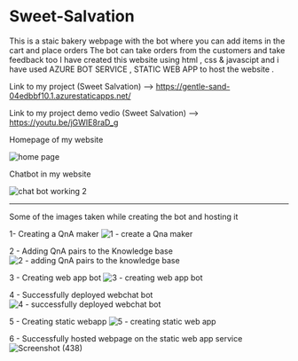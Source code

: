 # Sweet-Salvation
This is a staic bakery webpage with the bot where you can add items in the cart and place orders 
The bot can take orders from the customers and take feedback too 
I have created this website using html , css & javascipt and i have used AZURE BOT SERVICE , STATIC WEB APP to host the website .

Link to my project  (Sweet Salvation) --> https://gentle-sand-04edbbf10.1.azurestaticapps.net/


Link to my project demo vedio (Sweet Salvation) --> https://youtu.be/jGWIE8raD_g

Homepage of my website 

![home page](https://user-images.githubusercontent.com/88374001/164972264-53f951e3-43f5-463f-b913-9faa0a66ed24.png)

Chatbot in my website 

![chat bot working 2](https://user-images.githubusercontent.com/88374001/164972292-93f999db-e0b0-4883-a199-e3e2a51f71d0.png)


--------------------------------------------------------------------------------------------------------------------------------------------------------------


Some of the images taken while creating the bot and hosting it 

1- Creating a QnA maker
![1 - create a Qna maker](https://user-images.githubusercontent.com/88374001/164972313-142a44df-e53f-4ac3-bf9c-9c80587416ce.png)

2 - Adding QnA pairs to the Knowledge base 
![2 - adding QnA pairs to the knowledge base](https://user-images.githubusercontent.com/88374001/164972341-b72395ef-1edc-4aa8-aae1-d11d461fe16c.png)

3 - Creating web app bot 
![3 - creating web app bot](https://user-images.githubusercontent.com/88374001/164972357-657f4525-e909-4941-9188-45dd2e86b524.png)

4 - Successfully deployed webchat bot 
![4 - successfully deployed webchat bot](https://user-images.githubusercontent.com/88374001/164972379-605dd3b1-da67-4937-b5fe-27ea869f0103.png)

5 - Creating static webapp
![5 - creating static web app](https://user-images.githubusercontent.com/88374001/164972402-6072dbb4-efe5-463f-9c36-1f91652610b7.png)

6 - Successfully hosted webpage on the static web app service
![Screenshot (438)](https://user-images.githubusercontent.com/88374001/164979356-318ec175-3764-48df-8921-4a8f5e40769c.png)


